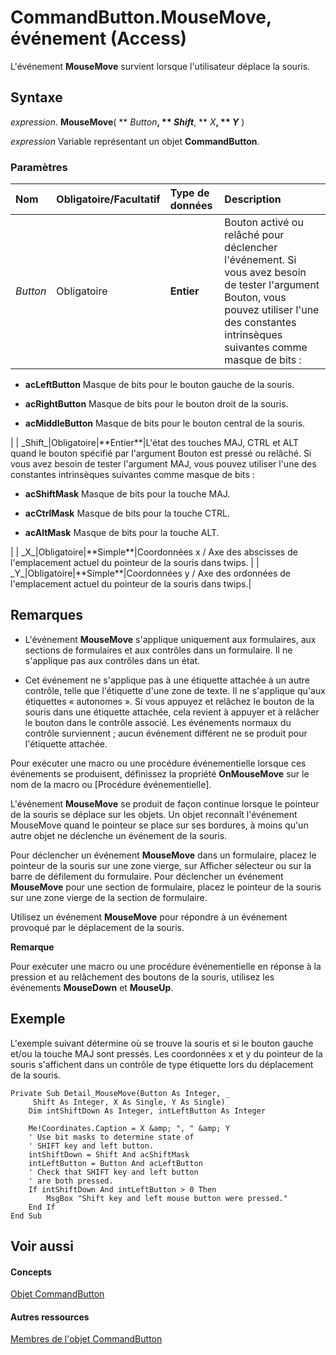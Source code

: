 
# CommandButton.MouseMove, événement (Access)

L'événement  **MouseMove** survient lorsque l'utilisateur déplace la souris.


## Syntaxe

 _expression_. **MouseMove**( ** _Button_**, ** _Shift_**, ** _X_**, ** _Y_** )

 _expression_ Variable représentant un objet **CommandButton**.


### Paramètres



|**Nom**|**Obligatoire/Facultatif**|**Type de données**|**Description**|
|:-----|:-----|:-----|:-----|
| _Button_|Obligatoire|**Entier**|Bouton activé ou relâché pour déclencher l'événement. Si vous avez besoin de tester l'argument Bouton, vous pouvez utiliser l'une des constantes intrinsèques suivantes comme masque de bits :
<ul xmlns:xlink="http://www.w3.org/1999/xlink" xmlns:mtps="http://msdn2.microsoft.com/mtps" xmlns:MSHelp="http://msdn.microsoft.com/mshelp" xmlns:mshelp="http://msdn.microsoft.com/mshelp" xmlns:ddue="http://ddue.schemas.microsoft.com/authoring/2003/5" xmlns:msxsl="urn:schemas-microsoft-com:xslt"><li><p><b>acLeftButton</b>  Masque de bits pour le bouton gauche de la souris. 
</p></li><li><p><b>acRightButton</b>  Masque de bits pour le bouton droit de la souris.</p></li><li><p><b>acMiddleButton</b>  Masque de bits pour le bouton central de la souris.</p></li></ul>|
| _Shift_|Obligatoire|**Entier**|L'état des touches MAJ, CTRL et ALT quand le bouton spécifié par l'argument Bouton est pressé ou relâché. Si vous avez besoin de tester l'argument MAJ, vous pouvez utiliser l'une des constantes intrinsèques suivantes comme masque de bits :
<ul xmlns:xlink="http://www.w3.org/1999/xlink" xmlns:mtps="http://msdn2.microsoft.com/mtps" xmlns:MSHelp="http://msdn.microsoft.com/mshelp" xmlns:mshelp="http://msdn.microsoft.com/mshelp" xmlns:ddue="http://ddue.schemas.microsoft.com/authoring/2003/5" xmlns:msxsl="urn:schemas-microsoft-com:xslt"><li><p><b>acShiftMask</b>  Masque de bits pour la touche MAJ.  
</p></li><li><p><b>acCtrlMask</b>  Masque de bits pour la touche CTRL.  
</p></li><li><p><b>acAltMask</b>  Masque de bits pour la touche ALT. 
 
</p></li></ul>|
| _X_|Obligatoire|**Simple**|Coordonnées x / Axe des abscisses de l'emplacement actuel du pointeur de la souris dans twips. |
| _Y_|Obligatoire|**Simple**|Coordonnées y / Axe des ordonnées de l'emplacement actuel du pointeur de la souris dans twips.|

## Remarques




- L'événement  **MouseMove** s'applique uniquement aux formulaires, aux sections de formulaires et aux contrôles dans un formulaire. Il ne s'applique pas aux contrôles dans un état.
    
- Cet événement ne s'applique pas à une étiquette attachée à un autre contrôle, telle que l'étiquette d'une zone de texte. Il ne s'applique qu'aux étiquettes « autonomes ». Si vous appuyez et relâchez le bouton de la souris dans une étiquette attachée, cela revient à appuyer et à relâcher le bouton dans le contrôle associé. Les événements normaux du contrôle surviennent ; aucun événement différent ne se produit pour l'étiquette attachée.
    


Pour exécuter une macro ou une procédure événementielle lorsque ces événements se produisent, définissez la propriété  **OnMouseMove** sur le nom de la macro ou [Procédure événementielle].

L'événement  **MouseMove** se produit de façon continue lorsque le pointeur de la souris se déplace sur les objets. Un objet reconnaît l'événement MouseMove quand le pointeur se place sur ses bordures, à moins qu'un autre objet ne déclenche un événement de la souris.

Pour déclencher un événement  **MouseMove** dans un formulaire, placez le pointeur de la souris sur une zone vierge, sur Afficher sélecteur ou sur la barre de défilement du formulaire. Pour déclencher un événement **MouseMove** pour une section de formulaire, placez le pointeur de la souris sur une zone vierge de la section de formulaire.

Utilisez un événement  **MouseMove** pour répondre à un événement provoqué par le déplacement de la souris.


 **Remarque**  

Pour exécuter une macro ou une procédure événementielle en réponse à la pression et au relâchement des boutons de la souris, utilisez les événements  **MouseDown** et **MouseUp**.


## Exemple

L'exemple suivant détermine où se trouve la souris et si le bouton gauche et/ou la touche MAJ sont pressés. Les coordonnées x et y du pointeur de la souris s'affichent dans un contrôle de type étiquette lors du déplacement de la souris.


```
Private Sub Detail_MouseMove(Button As Integer, _ 
     Shift As Integer, X As Single, Y As Single) 
    Dim intShiftDown As Integer, intLeftButton As Integer 
 
    Me!Coordinates.Caption = X &amp; ", " &amp; Y 
    ' Use bit masks to determine state of 
    ' SHIFT key and left button. 
    intShiftDown = Shift And acShiftMask 
    intLeftButton = Button And acLeftButton 
    ' Check that SHIFT key and left button  
    ' are both pressed. 
    If intShiftDown And intLeftButton > 0 Then 
        MsgBox "Shift key and left mouse button were pressed." 
    End If 
End Sub 

```


## Voir aussi


#### Concepts


[Objet CommandButton](25e7c0b7-03c1-dffe-8f52-4ec59739f6b8.md)
#### Autres ressources


[Membres de l'objet CommandButton](9e1c10e6-0d03-78fd-ac9d-3f086ce1e0f5.md)